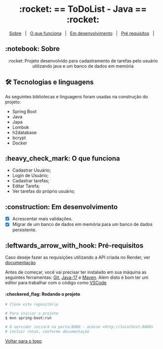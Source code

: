 <h1 align="center" id="top">:rocket: == ToDoList - Java == :rocket:</h1>

<p align="center">
  <a href="#sobre">Sobre</a> &#xa0; | &#xa0; 
  <a href="#funciona">O que funciona</a> &#xa0; | &#xa0;
  <a href="#pendente">Em desenvolvimento</a> &#xa0; | &#xa0;
  <a href="#requisitos">Pré requisitos</a> &#xa0; | &#xa0;
</p>

<h2 id="sobre">:notebook: Sobre </h2>

<p align="center">:rocket: Projeto desenvolvido para cadastramento de tarefas pelo usuário utilizando java e um banco de dados em memória</p>

<h2 id="tecnologias"> 🛠 Tecnologias e linguagens </h2>

As seguintes bibliotecas e linguagens foram usadas na construção do projeto:

* Spring Boot
* Java
* Japa
* Lombok
* h2database
* bcrypt
* Docker

<h2 id="funciona">:heavy_check_mark: O que funciona</h2>

* Cadastrar Usuário;</br>
* Login de Usuário;</br>
* Cadastrar tarefas;</br>
* Editar Tarefa;</br>
* Ver tarefas do próprio usuário;</br>

 
<h2 id="pendente">:construction: Em desenvolvimento</h2>

- [x] Acrescentar mais validações.
- [x] Migrar de um banco de dados em memória para um banco de dados persistente.

<h2 id="requisitos">:leftwards_arrow_with_hook: Pré-requisitos</h2>

Caso deseje fazer as requisições utilizando a API criada no Render, ver <a href="https://documenter.getpostman.com/view/20822987/2s9YR57vNK"> documentação </a></br>

Antes de começar, você vai precisar ter instalado em sua máquina as seguintes ferramentas:
[Git](https://git-scm.com), [Java-17](https://www.oracle.com/java/technologies/javase/jdk17-archive-downloads.html) e [Maven](https://maven.apache.org/download.cgi). 
Além disto é bom ter um editor para trabalhar com o código como [VSCode](https://code.visualstudio.com/)

<h4>:checkered_flag: Rodando o projeto </h4>

```bash
# Clone este repositório

# Para iniciar o projeto
$ mvn spring-boot:run

# O servidor inciará na porta:8080 - acesse <http://localhost:8080>
# incluir rotas, conforme documentação
```


<a href="#top">Voltar para o topo</a>
